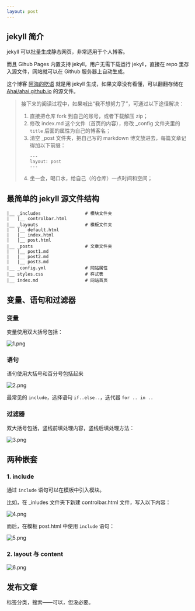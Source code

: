 ```yaml
---
layout: post
---
```

## jekyll 简介

jekyll 可以批量生成静态网页，非常适用于个人博客。

而且 Gihub Pages 内置支持 jekyll，用户无需下载运行 jekyll，直接在 repo 里存入源文件，网站就可以在 Github 服务器上自动生成。

这个博客 [阿海的呓语](https://ahai-8.github.io/) 就是用 jekyll 生成，如果文章没有看懂，可以翻翻存储在 [Ahai/ahai.github.io](https://github.com/Ahai-8/ahai-8.github.io) 的源文件。

>接下来的阅读过程中，如果喊出“我不想努力了”，可通过以下途径解决：
>
>1. 直接把仓库 fork 到自己的账号，或者下载解压 zip；
>2. 修改 index.md 这个文件（首页的内容），修改 _config 文件夹里的 `title` 后面的属性为自己的博客名；
>3. 清空 _post 文件夹，把自己写的 markdown 博文放进去，每篇文章记得加以下前缀：
>    ```
>    ---
>    layout: post
>    ---
>    ```
>4. 坐一会，喝口水，给自己（的仓库）一点时间和空间；

## 最简单的 jekyll 源文件结构

```
|__ _includes                 # 模块文件夹
|   |__ controlbar.html
|__ _layouts                  # 模板文件夹
|   |__ default.html
|   |__ index.html
|   |__ post.html
|__ _posts                    # 文章文件夹
|   |__ post1.md
|   |__ post2.md
|   |__ post3.md
|__ _config.yml               # 网站属性
|__ styles.css                # 样式表
|__ index.md                  # 网站首页
```

## 变量、语句和过滤器

### 变量

变量使用双大括号包括：

![1.png](https://i.loli.net/2021/09/05/Lk6uWsmOCRZxv9f.png)

### 语句

语句使用大括号和百分号包括起来

![2.png](https://i.loli.net/2021/09/05/vyeqQSa2X8ETwPb.png)

最常见的 `include`，选择语句 `if..else..`，迭代器 `for .. in ..`

### 过滤器

双大括号包括，竖线前填处理内容，竖线后填处理方法：

![3.png](https://i.loli.net/2021/09/05/qmsA9JvbPdeafVz.png)

## 两种嵌套

### 1. include

通过 `include` 语句可以在模板中引入模块。

比如，在 _inludes 文件夹下新建 controlbar.html 文件，写入以下内容：

![4.png](https://i.loli.net/2021/09/05/DpmRUQ19yS3hegf.png)

而后，在模板 post.html 中使用 `include` 语句：

![5.png](https://i.loli.net/2021/09/05/fD7ZVIUSbu5K1Cw.png)

### 2. layout 与 content

![6.png](https://i.loli.net/2021/09/05/7EROg5jnCFxdNJW.png)

## 发布文章



标签分类，搜索——可以，但没必要。

